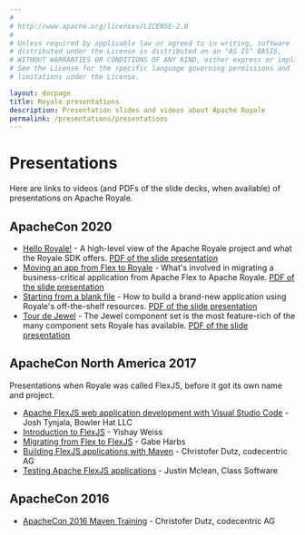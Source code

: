 ```yaml
---
# 
# http://www.apache.org/licenses/LICENSE-2.0
# 
# Unless required by applicable law or agreed to in writing, software
# distributed under the License is distributed on an "AS IS" BASIS,
# WITHOUT WARRANTIES OR CONDITIONS OF ANY KIND, either express or implied.
# See the License for the specific language governing permissions and
# limitations under the License.

layout: docpage
title: Royale presentations
description: Presentation slides and videos about Apache Royale
permalink: /presentations/presentations
---
```


# Presentations

Here are links to videos (and PDFs of the slide decks, when available) of presentations on Apache Royale.

## ApacheCon 2020

  - <a href="https://youtu.be/YLt85Nee4ks" target="_blank">Hello Royale!</a> - A high-level view of the Apache Royale project and what the Royale SDK offers. <a href="https://apache.github.io/royale-docs/presentations/HelloRoyale!-ApacheCon2020.pdf" target="_blank">PDF of the slide presentation</a>
  - <a href="https://youtu.be/O5WJ6nRPX40" target="_blank">Moving an app from Flex to Royale</a> - What's involved in migrating a business-critical application from Apache Flex to Apache Royale. <a href="https://apache.github.io/royale-docs/presentations/MovingaFlexAppToRoyale-ApacheCon2020.pdf" target="_blank">PDF of the slide presentation</a>
  - <a href="https://youtu.be/E-Fg5V5DxbY" target="_blank">Starting from a blank file</a> - How to build a brand-new application using Royale's off-the-shelf resources. <a href="https://apache.github.io/royale-docs/presentations/StartingFromABlankFile-ApacheCon2020.pdf" target="_blank">PDF of the slide presentation</a>
  - <a href="https://youtu.be/9Wdv-ooku3k" target="_blank">Tour de Jewel</a> - The Jewel component set is the most feature-rich of the many component sets Royale has available. <a href="https://apache.github.io/royale-docs/presentations/TourDeJewel-ApacheCon2020.pdf" target="_blank">PDF of the slide presentation</a>

## ApacheCon North America 2017

Presentations when Royale was called FlexJS, before it got its own name and project.

  - <a href="https://youtu.be/cpZ5XT_cLPI" target="_blank">Apache FlexJS web application development with Visual Studio Code</a> - Josh Tynjala, Bowler Hat LLC
  - <a href="https://www.youtube.com/watch?v=6wFr4x6xvnk" target="_blank">Introduction to FlexJS</a> - Yishay Weiss
  - <a href="https://youtu.be/-FcLs0O-BWQ" target="_blank">Migrating from Flex to FlexJS</a> - Gabe Harbs
  - <a href="https://youtu.be/Fcq38JDTtNs" target="_blank">Building FlexJS applications with Maven</a> - Christofer Dutz, codecentric AG
  - <a href="https://youtu.be/kWJpFyVSd5Q" target="_blank">Testing Apache FlexJS applications</a> - Justin Mclean, Class Software
  
 ## ApacheCon 2016
  
  - <a href="https://vimeo.com/167857327" target="_blank">ApacheCon 2016 Maven Training</a> - Christofer Dutz, codecentric AG 
